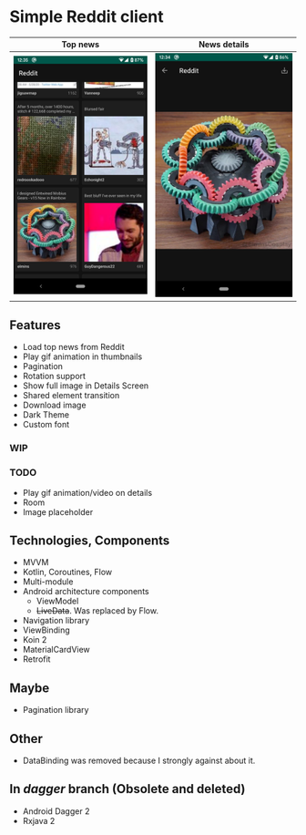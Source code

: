 # Simple Reddit client

Top news|News details
:-:|:-:
![](images/top_news.png)|![](images/news_details.png)

## Features
* Load top news from Reddit
* Play gif animation in thumbnails
* Pagination
* Rotation support
* Show full image in Details Screen
* Shared element transition
* Download image
* Dark Theme
* Custom font

### WIP

### TODO
* Play gif animation/video on details
* Room
* Image placeholder

## Technologies, Components
* MVVM
* Kotlin, Coroutines, Flow
* Multi-module
* Android architecture components
    * ViewModel
    * <s>LiveData</s>. Was replaced by Flow.
* Navigation library
* ViewBinding
* Koin 2
* MaterialCardView
* Retrofit

## Maybe
* Pagination library

## Other
* DataBinding was removed because I strongly against about it.

## In _dagger_ branch (Obsolete and deleted)
* Android Dagger 2
* Rxjava 2
